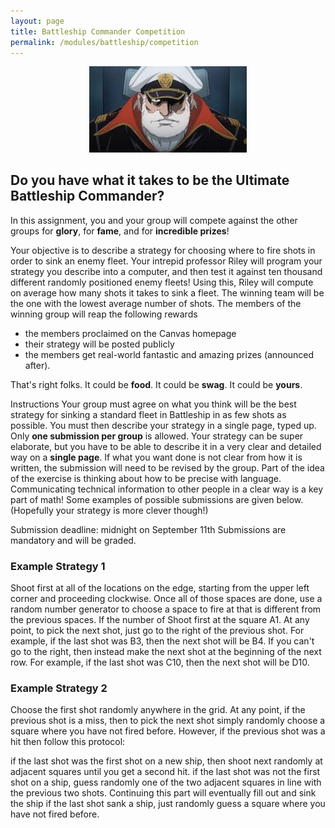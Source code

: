 ```yaml
---
layout: page
title: Battleship Commander Competition
permalink: /modules/battleship/competition
---
```


<p align="center"><img src="fig/captainpic.jpg" width="50%"/></p>

## Do **you** have what it takes to be the Ultimate Battleship Commander?
In this assignment, you and your group will compete against the other groups for **glory**, for **fame**, and for **incredible prizes**!

Your objective is to describe a strategy for choosing where to fire shots in order to sink an enemy fleet.  Your intrepid professor Riley will program your strategy you describe into a computer, and then test it against ten thousand different randomly positioned enemy fleets!  Using this, Riley will compute on average how many shots it takes to sink a fleet.  The winning team will be the one with the lowest average number of shots.  The members of the winning group will reap the following rewards

* the members proclaimed on the Canvas homepage
* their strategy will be posted publicly
* the members get real-world fantastic and amazing prizes (announced after).

That's right folks.  It could be **food**.  It could be **swag**.  It could be **yours**.

Instructions
Your group must agree on what you think will be the best strategy for sinking a standard fleet in Battleship in as few shots as possible.  You must then describe your strategy in a single page, typed up.  Only **one submission per group** is allowed.  Your strategy can be super elaborate, but you have to be able to describe it in a very clear and detailed way on a **single page**.  If what you want done is not clear from how it is written, the submission will need to be revised by the group.  Part of the idea of the exercise is thinking about how to be precise with language.  Communicating technical information to other people in a clear way is a key part of math!  Some examples of possible submissions are given below.  (Hopefully your strategy is more clever though!)

Submission deadline: midnight on September 11th
Submissions are mandatory and will be graded.

### Example Strategy 1

Shoot first at all of the locations on the edge, starting from the upper left corner and proceeding clockwise.
Once all of those spaces are done, use a random number generator to choose a space to fire at that is different from the previous spaces.
If the number of 
Shoot first at the square A1.  At any point, to pick the next shot, just go to the right of the previous shot.  For example, if the last shot was B3, then the next shot will be B4.  If you can't go to the right, then instead make the next shot at the beginning of the next row.  For example, if the last shot was C10, then the next shot will be D10. 

### Example Strategy 2
Choose the first shot randomly anywhere in the grid.  At any point, if the previous shot is a miss, then to pick the next shot simply randomly choose a square where you have not fired before.  However, if the previous shot was a hit then follow this protocol:

if the last shot was the first shot on a new ship, then shoot next randomly at adjacent squares until you get a second hit.
if the last shot was not the first shot on a ship, guess randomly one of the two adjacent squares in line with the previous two shots.  Continuing this part will eventually fill out and sink the ship
if the last shot sank a ship, just randomly guess a square where you have not fired before.
